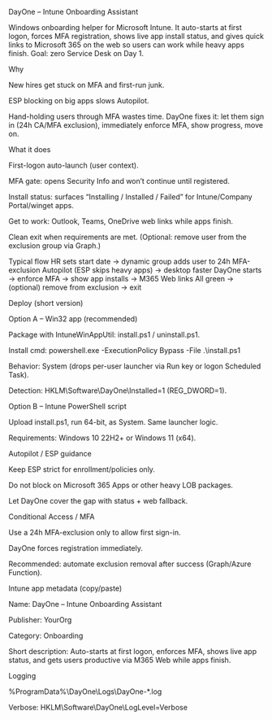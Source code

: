 DayOne – Intune Onboarding Assistant

Windows onboarding helper for Microsoft Intune. It auto-starts at first logon, forces MFA registration, shows live app install status, and gives quick links to Microsoft 365 on the web so users can work while heavy apps finish. Goal: zero Service Desk on Day 1.

Why

New hires get stuck on MFA and first-run junk.

ESP blocking on big apps slows Autopilot.

Hand-holding users through MFA wastes time.
DayOne fixes it: let them sign in (24h CA/MFA exclusion), immediately enforce MFA, show progress, move on.

What it does

First-logon auto-launch (user context).

MFA gate: opens Security Info and won’t continue until registered.

Install status: surfaces “Installing / Installed / Failed” for Intune/Company Portal/winget apps.

Get to work: Outlook, Teams, OneDrive web links while apps finish.

Clean exit when requirements are met. (Optional: remove user from the exclusion group via Graph.)

Typical flow
HR sets start date → dynamic group adds user to 24h MFA-exclusion
Autopilot (ESP skips heavy apps) → desktop faster
DayOne starts → enforce MFA → show app installs → M365 Web links
All green → (optional) remove from exclusion → exit

Deploy (short version)

Option A – Win32 app (recommended)

Package with IntuneWinAppUtil: install.ps1 / uninstall.ps1.

Install cmd: powershell.exe -ExecutionPolicy Bypass -File .\install.ps1

Behavior: System (drops per-user launcher via Run key or logon Scheduled Task).

Detection: HKLM\Software\DayOne\Installed=1 (REG_DWORD=1).

Option B – Intune PowerShell script

Upload install.ps1, run 64-bit, as System. Same launcher logic.

Requirements: Windows 10 22H2+ or Windows 11 (x64).

Autopilot / ESP guidance

Keep ESP strict for enrollment/policies only.

Do not block on Microsoft 365 Apps or other heavy LOB packages.

Let DayOne cover the gap with status + web fallback.

Conditional Access / MFA

Use a 24h MFA-exclusion only to allow first sign-in.

DayOne forces registration immediately.

Recommended: automate exclusion removal after success (Graph/Azure Function).

Intune app metadata (copy/paste)

Name: DayOne – Intune Onboarding Assistant

Publisher: YourOrg

Category: Onboarding

Short description: Auto-starts at first logon, enforces MFA, shows live app status, and gets users productive via M365 Web while apps finish.

Logging

%ProgramData%\DayOne\Logs\DayOne-*.log

Verbose: HKLM\Software\DayOne\LogLevel=Verbose
